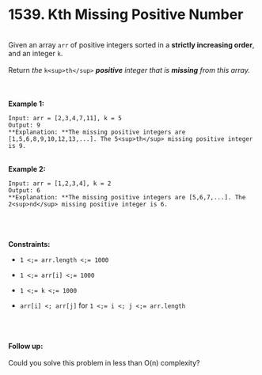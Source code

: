 # 1539. Kth Missing Positive Number

<br />Given an array `arr` of positive integers sorted in a **strictly increasing order**, and an integer `k`.<br />
<br />Return <em>the</em> `k<sup>th</sup>` <em>**positive** integer that is **missing** from this array.</em><br />
<br /> <br />
<br />**Example 1:**<br />
```
Input: arr = [2,3,4,7,11], k = 5
Output: 9
**Explanation: **The missing positive integers are [1,5,6,8,9,10,12,13,...]. The 5<sup>th</sup> missing positive integer is 9.
```
<br />**Example 2:**<br />
```
Input: arr = [1,2,3,4], k = 2
Output: 6
**Explanation: **The missing positive integers are [5,6,7,...]. The 2<sup>nd</sup> missing positive integer is 6.
```
<br /> <br />
<br />**Constraints:**<br />

* `1 <;= arr.length <;= 1000`

* `1 <;= arr[i] <;= 1000`

* `1 <;= k <;= 1000`

* `arr[i] <; arr[j]` for `1 <;= i <; j <;= arr.length`


<br /> <br />
<br />**Follow up:**<br />
<br />Could you solve this problem in less than O(n) complexity?<br />